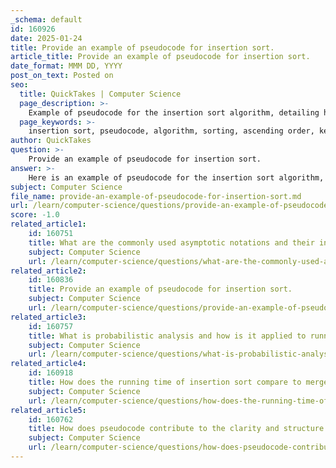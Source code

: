 ```yaml
---
_schema: default
id: 160926
date: 2025-01-24
title: Provide an example of pseudocode for insertion sort.
article_title: Provide an example of pseudocode for insertion sort.
date_format: MMM DD, YYYY
post_on_text: Posted on
seo:
  title: QuickTakes | Computer Science
  page_description: >-
    Example of pseudocode for the insertion sort algorithm, detailing how the sorting process works for an array in ascending order.
  page_keywords: >-
    insertion sort, pseudocode, algorithm, sorting, ascending order, key, elements, array, small datasets, nearly sorted arrays
author: QuickTakes
question: >-
    Provide an example of pseudocode for insertion sort.
answer: >-
    Here is an example of pseudocode for the insertion sort algorithm, which sorts an array in ascending order:\n\n```plaintext\nInsertionSort(array A)\n    for i from 1 to length(A) - 1 do\n        key = A[i]\n        j = i - 1\n        \n        // Move elements of A[0..i-1], that are greater than key,\n        // to one position ahead of their current position\n        while j >= 0 and A[j] > key do\n            A[j + 1] = A[j]\n            j = j - 1\n        \n        A[j + 1] = key\n```\n\n### Explanation:\n1. The algorithm iterates through the array starting from the second element (index 1).\n2. For each element (referred to as `key`), it compares it with the elements in the sorted portion of the array (to its left).\n3. If the `key` is smaller than the compared element, the compared element is shifted one position to the right.\n4. This process continues until the correct position for the `key` is found, at which point the `key` is inserted into that position.\n5. The process repeats until the entire array is sorted.\n\nThis pseudocode effectively captures the essence of the insertion sort algorithm, which is particularly efficient for small datasets or nearly sorted arrays.
subject: Computer Science
file_name: provide-an-example-of-pseudocode-for-insertion-sort.md
url: /learn/computer-science/questions/provide-an-example-of-pseudocode-for-insertion-sort
score: -1.0
related_article1:
    id: 160751
    title: What are the commonly used asymptotic notations and their informal definitions?
    subject: Computer Science
    url: /learn/computer-science/questions/what-are-the-commonly-used-asymptotic-notations-and-their-informal-definitions
related_article2:
    id: 160836
    title: Provide an example of pseudocode for insertion sort.
    subject: Computer Science
    url: /learn/computer-science/questions/provide-an-example-of-pseudocode-for-insertion-sort
related_article3:
    id: 160757
    title: What is probabilistic analysis and how is it applied to running time with probability distributions?
    subject: Computer Science
    url: /learn/computer-science/questions/what-is-probabilistic-analysis-and-how-is-it-applied-to-running-time-with-probability-distributions
related_article4:
    id: 160918
    title: How does the running time of insertion sort compare to merge sort?
    subject: Computer Science
    url: /learn/computer-science/questions/how-does-the-running-time-of-insertion-sort-compare-to-merge-sort
related_article5:
    id: 160762
    title: How does pseudocode contribute to the clarity and structure of algorithm design?
    subject: Computer Science
    url: /learn/computer-science/questions/how-does-pseudocode-contribute-to-the-clarity-and-structure-of-algorithm-design
---
```


&nbsp;